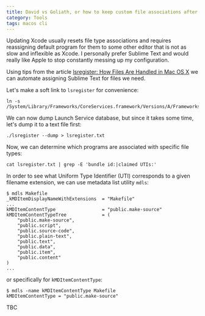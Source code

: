 ```yaml
---
title: David vs Goliath, or how to keep custom file associations after each Xcode update
category: Tools
tags: macos cli
---
```


Updating Xcode usually resets file type associations and requires reassigning default 
program for them to some other editor that is not as slow and inflexible as Xcode. 
I personally prefer Sublime Text and would really like Apple to stop constantly messing 
up my configuration.

Using tips from the article [lsregister: How Files Are Handled in Mac OS X](https://krypted.com/mac-security/lsregister-associating-file-types-in-mac-os-x/) we can automate assigning 
Sublime Text for files we need.

Let's make a soft link to `lsregister` for convenience:

```shell
ln -s /System/Library/Frameworks/CoreServices.framework/Versions/A/Frameworks/LaunchServices.framework/Versions/A/Support/lsregister
```

We can now dump Launch Service database, but since it takes some time, let's dump it to a text file first:

```shell
./lsregister --dump > lsregister.txt  
```

Now, we can determine which programs are associated with specific file types: 

```shell
cat lsregister.txt | grep -E 'bundle id:|claimed UTIs:'
```

In order to see what Uniform Type Identifier (UTI) corresponds to a given filename extension, 
we can use metadata list utility `mdls`:

```shell
$ mdls Makefile
_kMDItemDisplayNameWithExtensions  = "Makefile"
...
kMDItemContentType                 = "public.make-source"
kMDItemContentTypeTree             = (
    "public.make-source",
    "public.script",
    "public.source-code",
    "public.plain-text",
    "public.text",
    "public.data",
    "public.item",
    "public.content"
)
...
```

or specifically for `kMDItemContentType`:

```shell
$ mdls -name kMDItemContentType Makefile
kMDItemContentType = "public.make-source"
```

TBC
